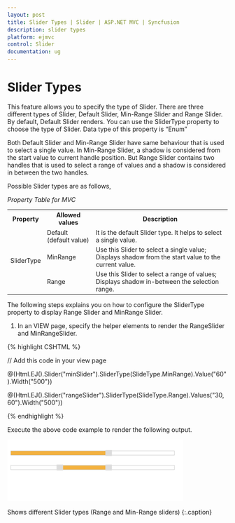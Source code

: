 ```yaml
---
layout: post
title: Slider Types | Slider | ASP.NET MVC | Syncfusion
description: slider types
platform: ejmvc
control: Slider
documentation: ug
---
```


# Slider Types

This feature allows you to specify the type of Slider. There are three different types of Slider, Default Slider, Min-Range Slider and Range Slider. By default, Default Slider renders. You can use the SliderType property to choose the type of Slider. Data type of this property is “Enum”

Both Default Slider and Min-Range Slider have same behaviour that is used to select a single value. In Min-Range Slider, a shadow is considered from the start value to current handle position. But Range Slider contains two handles that is used to select a range of values and a shadow is considered in between the two handles.

Possible Slider types are as follows,

_Property Table for MVC_

<table>
<tr>
<th>
Property</th><th>
Allowed values</th><th>
Description</th></tr>
<tr>
<td rowspan = "3">
SliderType</td><td>
Default (default value)</td><td>
It is the default Slider type. It helps to select a single value. </td></tr>
<tr>
<td>
MinRange</td><td>
Use this Slider to select a single value; Displays shadow from the start value to the current value.</td></tr>
<tr>
<td>
Range</td><td>
Use this Slider to select a range of values; Displays shadow in-between the selection range.</td></tr>
</table>


The following steps explains you on how to configure the SliderType property to display Range Slider and MinRange Slider.

1. In an VIEW page, specify the helper elements to render the RangeSlider and MinRangeSlider.

{% highlight CSHTML %}

// Add this code in your view page

@(Html.EJ().Slider("minSlider").SliderType(SlideType.MinRange).Value("60").Width("500"))



@(Html.EJ().Slider("rangeSlider").SliderType(SlideType.Range).Values("30,60").Width("500"))

{% endhighlight %}

Execute the above code example to render the following output.



![](Slider-Types_images/Slider-Types_img1.png)

Shows different Slider types (Range and Min-Range sliders)
{:.caption}
